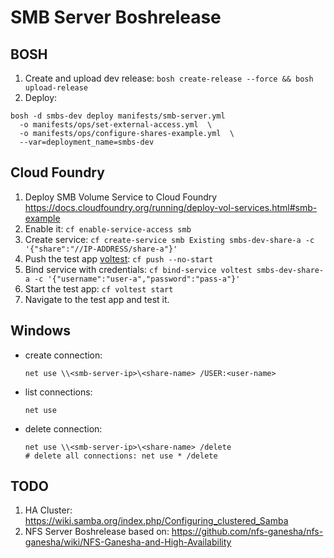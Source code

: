 # SMB Server Boshrelease

## BOSH

1. Create and upload dev release: `bosh create-release --force && bosh upload-release`
2. Deploy:
```
bosh -d smbs-dev deploy manifests/smb-server.yml
  -o manifests/ops/set-external-access.yml  \
  -o manifests/ops/configure-shares-example.yml  \
  --var=deployment_name=smbs-dev
```

## Cloud Foundry

1. Deploy SMB Volume Service to Cloud Foundry https://docs.cloudfoundry.org/running/deploy-vol-services.html#smb-example
2. Enable it: `cf enable-service-access smb`
3. Create service: `cf create-service smb Existing smbs-dev-share-a -c '{"share":"//IP-ADDRESS/share-a"}'`
4. Push the test app [voltest](cf/voltest-app): `cf push --no-start`
5. Bind service with credentials: `cf bind-service voltest smbs-dev-share-a -c '{"username":"user-a","password":"pass-a"}'`
6. Start the test app: `cf voltest start`
7. Navigate to the test app and test it.

## Windows

- create connection:
  ```
  net use \\<smb-server-ip>\<share-name> /USER:<user-name>
  ```

- list connections:
  ```
  net use
  ```

- delete connection:
  ```
  net use \\<smb-server-ip>\<share-name> /delete
  # delete all connections: net use * /delete 
  ```

## TODO

1. HA Cluster: https://wiki.samba.org/index.php/Configuring_clustered_Samba
2. NFS Server Boshrelease based on: https://github.com/nfs-ganesha/nfs-ganesha/wiki/NFS-Ganesha-and-High-Availability
